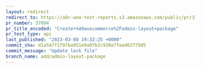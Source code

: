 ```yaml
---
layout: redirect
redirect_to: https://a8c-woo-test-reports.s3.amazonaws.com/public/pr/37094/api/index.html
pr_number: 37094
pr_title_encoded: "Create+%40woocommerce%2Fadmin-layout+package"
pr_test_type: api
last_published: "2023-03-08 19:32:25 +0000"
commit_sha: d1a547f1f97ba951e9a97b2c930e7feed63779d5
commit_message: "Update lock file"
branch_name: add/admin-layout-package
---
```

